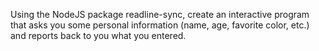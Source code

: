 Using the NodeJS package readline-sync, create an interactive program that asks you some personal information (name, age, favorite color, etc.) and reports back to you what you entered. 